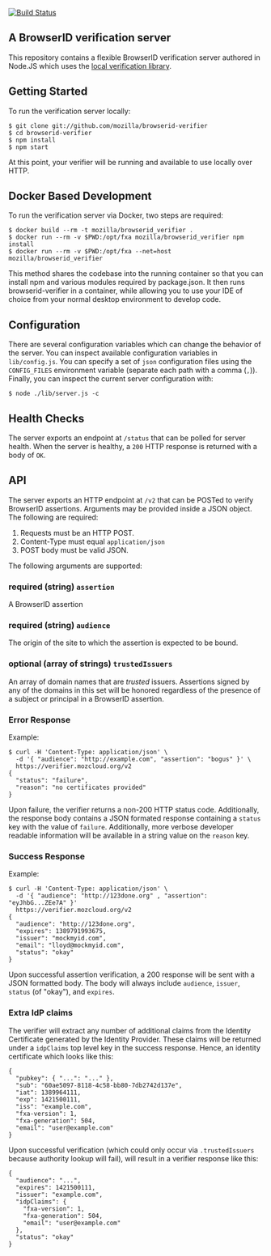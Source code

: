 [![Build Status](https://travis-ci.org/mozilla/browserid-verifier.png?branch=master)](https://travis-ci.org/mozilla/browserid-verifier)

## A BrowserID verification server

This repository contains a flexible BrowserID verification server authored in
Node.JS which uses the [local verification library](https://github.com/mozilla/browserid-local-verify).

## Getting Started

To run the verification server locally:

    $ git clone git://github.com/mozilla/browserid-verifier
    $ cd browserid-verifier
    $ npm install
    $ npm start

At this point, your verifier will be running and available to use locally over
HTTP.

## Docker Based Development

To run the verification server via Docker, two steps are required:

    $ docker build --rm -t mozilla/browserid_verifier .
    $ docker run --rm -v $PWD:/opt/fxa mozilla/browserid_verifier npm install
    $ docker run --rm -v $PWD:/opt/fxa --net=host mozilla/browserid_verifier

This method shares the codebase into the running container so that you can install npm and various modules required by package.json. It then runs browserid-verifier in a container, while allowing you to use your IDE of choice from your normal desktop environment to develop code.

## Configuration

There are several configuration variables which can change the behavior of the
server.  You can inspect available configuration variables in `lib/config.js`.
You can specify a set of `json` configuration files using the `CONFIG_FILES`
environment variable (separate each path with a comma (`,`)).  Finally, you can
inspect the current server configuration with:

    $ node ./lib/server.js -c

## Health Checks

The server exports an endpoint at `/status` that can be polled for server health.
When the server is healthy, a `200` HTTP response is returned with a body of `OK`.

## API

The server exports an HTTP endpoint at `/v2` that can be POSTed to verify BrowserID
assertions.  Arguments may be provided inside a JSON object.  The following are
required:

1. Requests must be an HTTP POST.
2. Content-Type must equal `application/json`
3. POST body must be valid JSON.

The following arguments are supported:

### **required** (string) `assertion`

A BrowserID assertion

### **required** (string) `audience`

The origin of the site to which the assertion is expected to be bound.

### **optional** (array of strings) `trustedIssuers`

An array of domain names that are *trusted* issuers.  Assertions
signed by any of the domains in this set will be honored regardless of
the presence of a subject or principal in a BrowserID assertion.

### Error Response

Example:

    $ curl -H 'Content-Type: application/json' \
      -d '{ "audience": "http://example.com", "assertion": "bogus" }' \
      https://verifier.mozcloud.org/v2
    {
      "status": "failure",
      "reason": "no certificates provided"
    }

Upon failure, the verifier returns a non-200 HTTP status code.  Additionally, the
response body contains a JSON formated response containing a `status` key with the
value of `failure`.  Additionally, more verbose developer readable information will
be available in a string value on the `reason` key.

### Success Response

Example:

    $ curl -H 'Content-Type: application/json' \
      -d '{ "audience": "http://123done.org" , "assertion": "eyJhbG...ZEe7A" }'
      https://verifier.mozcloud.org/v2
    {
      "audience": "http://123done.org",
      "expires": 1389791993675,
      "issuer": "mockmyid.com",
      "email": "lloyd@mockmyid.com",
      "status": "okay"
    }

Upon successful assertion verification, a 200 response will be sent with a JSON formatted body.
The body will always include `audience`, `issuer`, `status` (of "okay"), and `expires`. 

### Extra IdP claims

The verifier will extract any number of additional claims from the
Identity Certificate generated by the Identity Provider.  These claims
will be returned under a `idpClaims` top level key in the success response.  Hence, an identity 
certificate which looks like this:

    {
      "pubkey": { "...": "..." },
      "sub": "60ae5097-8118-4c58-bb80-7db2742d137e",
      "iat": 1389964111,
      "exp": 1421500111,
      "iss": "example.com",
      "fxa-version": 1,
      "fxa-generation": 504,
      "email": "user@example.com"
    }

Upon successful verification (which could only occur via `.trustedIssuers` because authority lookup will fail), will
result in a verifier response like this:

    {
      "audience": "...",
      "expires": 1421500111,
      "issuer": "example.com",
      "idpClaims": {
        "fxa-version": 1,
        "fxa-generation": 504,
        "email": "user@example.com"
      },
      "status": "okay"
    }
